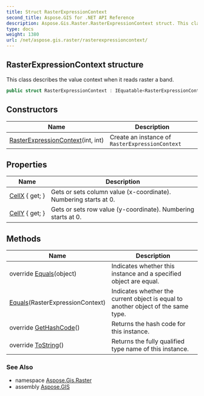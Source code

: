 ```yaml
---
title: Struct RasterExpressionContext
second_title: Aspose.GIS for .NET API Reference
description: Aspose.Gis.Raster.RasterExpressionContext struct. This class describes the value context when it reads raster a band.
type: docs
weight: 1380
url: /net/aspose.gis.raster/rasterexpressioncontext/
---
```

## RasterExpressionContext structure

This class describes the value context when it reads raster a band.

```csharp
public struct RasterExpressionContext : IEquatable<RasterExpressionContext>
```

## Constructors

| Name | Description |
| --- | --- |
| [RasterExpressionContext](rasterexpressioncontext/)(int, int) | Create an instance of `RasterExpressionContext` |

## Properties

| Name | Description |
| --- | --- |
| [CellX](../../aspose.gis.raster/rasterexpressioncontext/cellx/) { get; } | Gets or sets column value (x-coordinate). Numbering starts at 0. |
| [CellY](../../aspose.gis.raster/rasterexpressioncontext/celly/) { get; } | Gets or sets row value (y-coordinate). Numbering starts at 0. |

## Methods

| Name | Description |
| --- | --- |
| override [Equals](../../aspose.gis.raster/rasterexpressioncontext/equals/#equals_1)(object) | Indicates whether this instance and a specified object are equal. |
| [Equals](../../aspose.gis.raster/rasterexpressioncontext/equals/#equals)(RasterExpressionContext) | Indicates whether the current object is equal to another object of the same type. |
| override [GetHashCode](../../aspose.gis.raster/rasterexpressioncontext/gethashcode/)() | Returns the hash code for this instance. |
| override [ToString](../../aspose.gis.raster/rasterexpressioncontext/tostring/)() | Returns the fully qualified type name of this instance. |

### See Also

* namespace [Aspose.Gis.Raster](../../aspose.gis.raster/)
* assembly [Aspose.GIS](../../)


